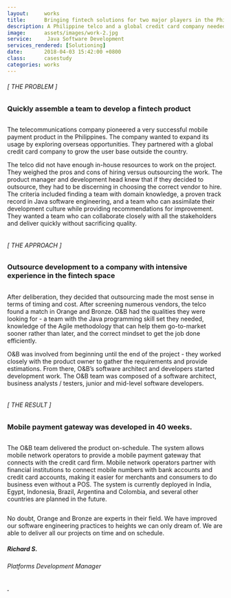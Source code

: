```yaml
---
layout:     works
title:      Bringing fintech solutions for two major players in the Philippines
description: A Philippine telco and a global credit card company needed a mobile payment gateway to be deployed in developing countries
image:      assets/images/work-2.jpg
service:     Java Software Development
services_rendered: [Solutioning]
date:       2018-04-03 15:42:00 +0800
class:      casestudy
categories: works
---
```

<div class="row">
  <div class="col-12 col-lg-6">
    <H6>[ THE PROBLEM ]</H6>
    <H3>Quickly assemble a team to develop a fintech product</H3>
    <img src="{{ "assets/images/hr.svg" | relative_url }}" alt="" class="hr" />
  </div>
  <div class="col-12 col-lg-6">
    <p>
      The telecommunications company pioneered a very successful mobile payment product in the Philippines. The company wanted to expand its usage by exploring overseas opportunities. They partnered with a global credit card company to grow the user base outside the country.
    </p>
    <p>
      The telco did not have enough in-house resources to work on the project. They weighed the pros and cons of hiring versus outsourcing the work. The product manager and development head knew that if they decided to outsource, they had to be discerning in choosing the correct vendor to hire. The criteria included finding a team with domain knowledge, a proven track record in Java software engineering, and a team who can assimilate their development culture while providing recommendations for improvement. They wanted a team who can collaborate closely with all the stakeholders and deliver quickly without sacrificing quality.
    </p>
  </div>
</div>
<div class="row">
  <div class="col">
    <img src="{{ "assets/images/img-casestudy-2a.jpg" | relative_url }}" alt="" class="img-fluid m10" />
  </div>
</div>
<div class="row">
  <div class="col-12 col-lg-6">
    <H6>[ THE APPROACH ]</H6>
    <H3>Outsource development to a company with intensive experience in the fintech space</H3>
    <img src="{{ "assets/images/hr.svg" | relative_url }}" alt="" class="hr" />
  </div>
  <div class="col-12 col-lg-6">
    <p>
      After deliberation, they decided that outsourcing made the most sense in terms of timing and cost. After screening numerous vendors, the telco found a match in Orange and Bronze. O&B had the qualities they were looking for - a team with the Java programming skill set they needed, knowledge of the Agile methodology that can help them go-to-market sooner rather than later, and the correct mindset to get the job done efficiently.
    </p>
    <p>
      O&B was involved from beginning until the end of the project - they worked closely with the product owner to gather the requirements and provide estimations. From there, O&B’s software architect and developers started development work. The O&B team was composed of a software architect, business analysts / testers, junior and mid-level software developers.
    </p>
  </div>
</div>
<div class="row">
  <div class="col text-center">
      <img src="{{ "assets/images/img-casestudy-2b.jpg" | relative_url }}" alt="" class="img-fluid m10" />
  </div>
</div>
<div class="row">
  <div class="col-12 col-lg-6">
    <H6>[ THE RESULT ]</H6>
    <H3>Mobile payment gateway was developed in 40 weeks.</H3>
    <img src="{{ "assets/images/hr.svg" | relative_url }}" alt="" class="hr" />
  </div>
  <div class="col-12 col-lg-6">
    <p>
      The O&B team delivered the product on-schedule. The system allows mobile network operators to provide a mobile payment gateway that connects with the credit card firm. Mobile network operators partner with financial institutions to connect mobile numbers with bank accounts and credit card accounts, making it easier for merchants and consumers to do business even without a POS. The system is currently deployed in India, Egypt, Indonesia, Brazil, Argentina and Colombia, and several other countries are planned in the future.
    </p>
  </div>
</div>
<div class="row d-flex justify-content-center">
  <div class="col-xs-12 col-sm-12 col-md-12 col-lg-8  col-xl-8">
    <div class="feedback-container">
      <div class="feedback-slider">
        <div class="feedback-card">
          <img class="element" src="{{ "assets/images/front-element.svg" | relative_url }}" alt="" />
          <div class="feedback-photo">
            <img src="{{ "assets/images/feedback-salcedo.jpg" | relative_url }}" alt="" class="photo" />
          </div>
          <div class="feedback-content">
            <p class="content">
              No doubt, Orange and Bronze are experts in their field. We have improved our software engineering practices to heights we can only dream of. We are able to deliver all our projects on time and on schedule.
            </p>
            <h5 class="author">
              Richard S. 
            </h5>
            <h6 class="company">
              Platforms Development Manager
            </h6>
          </div>
        </div>
      </div>
      <div class="feedback-controls">
        <a id="btn-prev" href="#" class="btn-links">
          <img class="prev" src="{{ "assets/images/btn-prev.svg" | relative_url }}" alt="" />
        </a>
        <a id="btn-next" href="#" class="btn-links">
          <img class="next" src="{{ "assets/images/btn-next.svg" | relative_url }}" alt="" />
        </a>
      </div>
    </div>
  </div>
</div>